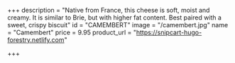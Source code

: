 +++
description = "Native from France, this cheese is soft, moist and creamy. It is similar to Brie, but with higher fat content. Best paired with a sweet, crispy biscuit"
id = "CAMEMBERT"
image = "/camembert.jpg"
name = "Camembert"
price = 9.95
product_url = "https://snipcart-hugo-forestry.netlify.com"

+++

